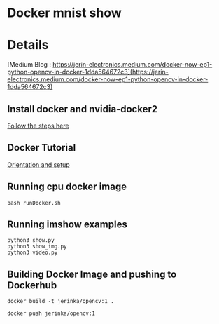 # Docker mnist show

# Details

[Medium Blog : https://jerin-electronics.medium.com/docker-now-ep1-python-opencv-in-docker-1dda564672c3](https://jerin-electronics.medium.com/docker-now-ep1-python-opencv-in-docker-1dda564672c3)

## Install docker and nvidia-docker2

[Follow the steps here](https://cnvrg.io/how-to-setup-docker-and-nvidia-docker-2-0-on-ubuntu-18-04/)

## Docker Tutorial

[Orientation and setup](https://docs.docker.com/get-started/)


 
## Running cpu docker image

```
bash runDocker.sh
```
 
 
## Running imshow examples 

```
python3 show.py
python3 show_img.py
python3 video.py
```


## Building Docker Image and pushing to Dockerhub

```
docker build -t jerinka/opencv:1 .
```
```
docker push jerinka/opencv:1
```

